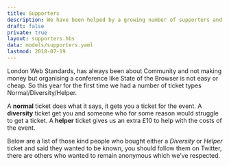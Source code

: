 ```yaml
---
title: Supporters
description: We have been helped by a growing number of supporters and contributors
draft: false
private: true
layout: supporters.hbs
data: models/supporters.yaml
lastmod: 2018-07-19
---
```


London Web Standards, has always been about Community and not making money but organising a conference like State of the Browser is not easy or cheap. So this year for the first time we had a number of ticket types Normal/Diversity/Helper.

A **normal** ticket does what it says, it gets you a ticket for the event. A **diversity** ticket get you and someone who for some reason would struggle to get a ticket. A **helper** ticket gives us an extra £10 to help with the costs of the event.

Below are a list of those kind people who bought either a _Diversity_ or _Helper_ ticket and said they wanted to be known, you should follow them on Twitter, there are others who wanted to remain anonymous which we’ve respected.
